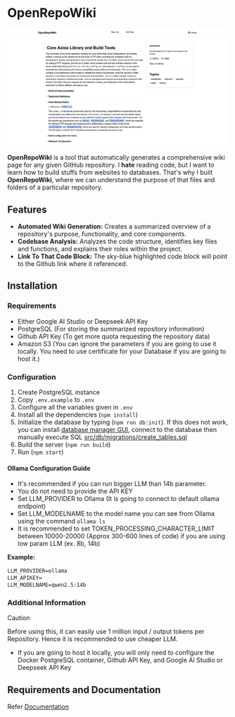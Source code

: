 
# OpenRepoWiki

![OpenRepoWiki Example Image](https://github.com/daeisbae/open-repo-wiki/blob/main/assets/openrepowiki.png)

**OpenRepoWiki** is a tool that automatically generates a comprehensive wiki page for any given GitHub repository. I **hate** reading code, but I want to learn how to build stuffs from websites to databases. That's why I built **OpenRepoWiki**, where we can understand the purpose of that files and folders of a particular repository.

## Features

- **Automated Wiki Generation:** Creates a summarized overview of a repository's purpose, functionality, and core components.
- **Codebase Analysis:** Analyzes the code structure, identifies key files and functions, and explains their roles within the project.
- **Link To That Code Block:** The sky-blue highlighted code block will point to the Github link where it referenced.

## Installation

### Requirements

- Either Google AI Studio or Deepseek API Key
- PostgreSQL (For storing the summarized repository information)
- Github API Key (To get more quota requesting the repository data)
- Amazon S3 (You can ignore the parameters if you are going to use it locally. You need to use certificate for your Database if you are going to host it.)

### Configuration

1. Create PostgreSQL instance
2. Copy `.env.example` to `.env`
3. Configure all the variables given in `.env`
4. Install all the dependencies (`npm install`)
5. Initialize the database by typing (`npm run db:init`). If this does not work, you can install [database manager GUI](https://github.com/beekeeper-studio/beekeeper-studio), connect to the database then manually execute SQL [src/db/migrations/create_tables.sql](https://github.com/daeisbae/open-repo-wiki/blob/main/src/db/migrations/create_tables.sql)
6. Build the server (`npm run build`)
7. Run (`npm start`)

#### Ollama Configuration Guide

- It's recommended if you can run bigger LLM than 14b parameter.
- You do not need to provide the API KEY
- Set LLM_PROVIDER to Ollama (It is going to connect to default ollama endpoint)
- Set LLM_MODELNAME to the model name you can see from Ollama using the command `ollama ls`
- It is recommended to set TOKEN_PROCESSING_CHARACTER_LIMIT between 10000-20000 (Approx 300-600 lines of code) if you are using low param LLM (ex. 8b, 14b)

**Example:**

```
LLM_PROVIDER=ollama
LLM_APIKEY=
LLM_MODELNAME=qwen2.5:14b
```

### Additional Information

> [!CAUTION]
> Before using this, it can easily use 1 million input / output tokens per Repository. Hence it is recommended to use cheaper LLM.

- If you are going to host it locally, you will only need to configure the Docker PostgreSQL container, Github API Key, and Google AI Studio or Deepseek API Key

## Requirements and Documentation

Refer [Documentation](https://github.com/daeisbae/open-repo-wiki/blob/main/docs/)
